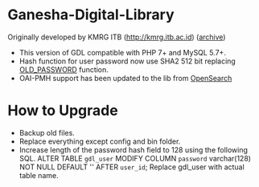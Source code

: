 # Ganesha-Digital-Library

Originally developed by KMRG ITB (http://kmrg.itb.ac.id) ([archive](https://web.archive.org/web/20181103231159/http://kmrg.itb.ac.id/))

* This version of GDL compatible with PHP 7+ and MySQL 5.7+.
* Hash function for user password now use SHA2 512 bit replacing [OLD_PASSWORD](https://dev.mysql.com/doc/refman/5.7/en/password-hashing.html) function.
* OAI-PMH support has been updated to the lib from [OpenSearch](http://wiki.onesearch.id/doku.php?id=oai-gdl)

# How to Upgrade

* Backup old files.
* Replace everything except config and bin folder.
* Increase length of the password hash field to 128 using the following SQL.
ALTER TABLE `gdl_user` MODIFY COLUMN `password` varchar(128) NOT NULL DEFAULT '' AFTER `user_id`;
Replace gdl_user with actual table name.
